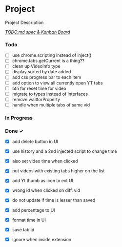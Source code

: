 # Project

Project Description

<em>[TODO.md spec & Kanban Board](https://bit.ly/3fCwKfM)</em>

### Todo

- [ ] use chrome.scripting instead of inject()  
- [ ] chrome.tabs.getCurrent is a thing??  
- [ ] clean up VideoInfo type  
- [ ] display sorted by date added  
- [ ] add css progress bar to each item  
- [ ] add option to view all currently open YT tabs  
- [ ] btn for reset time for video  
- [ ] migrate to types instead of interfaces  
- [ ] remove waitforProperty  
- [ ] handle when multiple tabs of same vid  

### In Progress


### Done ✓

- [x] add delete button in UI  
- [x] use history and a 2nd injected script to change time  
- [x] also set video time when clicked  
- [x] put videos with existing tabs higher on the list  
- [x] add Yt thumb as icon to ext UI  
- [x] wrong id when clicked on diff. vid  
- [x] do not update if time is lesser than saved  
- [x] add percentage to UI  
- [x] format time in UI  
- [x] save tab id  
- [x] ignore when inside extension  

